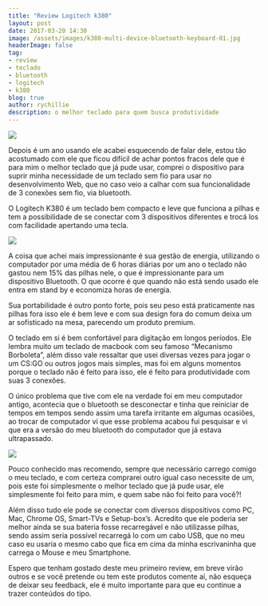 ```yaml
---
title: "Review Logitech k380"
layout: post
date: 2017-03-20 14:30
image: /assets/images/k380-multi-device-bluetooth-keyboard-01.jpg
headerImage: false
tag:
- review
- teclado
- bluetooth
- logitech
- k380
blog: true
author: rychillie
description: o melhor teclado para quem busca produtividade
---
```

<script async src="//pagead2.googlesyndication.com/pagead/js/adsbygoogle.js"></script>
<!-- Final_texto_okgnow -->
<ins class="adsbygoogle"
     style="display:block"
     data-ad-client="ca-pub-7837358846130941"
     data-ad-slot="9265933715"
     data-ad-format="auto"></ins>
<script>
(adsbygoogle = window.adsbygoogle || []).push({});
</script>

<img src="https://rychillie.github.io/assets/images/review/logitech/k380/k380-multi-device-bluetooth-keyboard-01.jpg">

Depois é um ano usando ele acabei esquecendo de falar dele, estou tão acostumado com ele que ficou difícil de achar pontos fracos dele que é para mim o melhor teclado que já pude usar, comprei o dispositivo para suprir minha necessidade de um teclado sem fio para usar no desenvolvimento Web, que no caso veio a calhar com sua funcionalidade de 3 conexões sem fio, via bluetooth.

O Logitech K380 é um teclado bem compacto e leve que funciona a pilhas e tem a possibilidade de se conectar com 3 dispositivos diferentes e trocá los com facilidade apertando uma tecla.

<img src="https://rychillie.github.io/assets/images/review/logitech/k380/k380-multi-device-bluetooth-keyboard-02.jpg">

A coisa que achei mais impressionante é sua gestão de energia, utilizando o computador por uma média de 6 horas diárias por um ano o teclado não gastou nem 15% das pilhas nele, o que é impressionante para um dispositivo Bluetooth. O que ocorre é que quando não está sendo usado ele entra em stand by e economiza horas de energia.

Sua portabilidade é outro ponto forte, pois seu peso está praticamente nas pilhas fora isso ele é bem leve e com sua design fora do comum deixa um ar sofisticado na mesa, parecendo um produto premium.

O teclado em si é bem confortável para digitação em longos períodos. Ele lembra muito um teclado de macbook com seu famoso “Mecanismo Borboleta”, além disso vale ressaltar que usei diversas vezes para jogar o um CS:GO ou outros jogos mais simples, mas foi em alguns momentos porque o teclado não é feito para isso, ele é feito para produtividade com suas 3 conexões.

O único problema que tive com ele na verdade foi em meu computador antigo, acontecia que o bluetooth se desconectar e tinha que reiniciar de tempos em tempos sendo assim uma tarefa irritante em algumas ocasiões, ao trocar de computador vi que esse problema acabou fui pesquisar e vi que era a versão do meu bluetooth do computador que já estava ultrapassado.

<img src="https://rychillie.github.io/assets/images/review/logitech/k380/k380-multi-device-bluetooth-keyboard-03.jpg">

Pouco conhecido mas recomendo, sempre que necessário carrego comigo o meu teclado, e com certeza comprarei outro igual caso necessite de um, pois este foi simplesmente o melhor teclado que já pude usar, ele simplesmente foi feito para mim, e quem sabe não foi feito para você?!

Além disso tudo ele pode se conectar com diversos dispositivos como PC, Mac, Chrome OS, Smart-TVs e Setup-box’s. Acredito que ele poderia ser melhor ainda se sua bateria fosse recarregável e não utilizasse pilhas, sendo assim seria possível recarregá lo com um cabo USB, que no meu caso eu usaria o mesmo cabo que fica em cima da minha escrivaninha que carrega o Mouse e meu Smartphone.

Espero que tenham gostado deste meu primeiro review, em breve virão outros e se você pretende ou tem este produtos comente aí, não esqueça de deixar seu feedback, ele é muito importante para que eu continue a trazer conteúdos do tipo.

